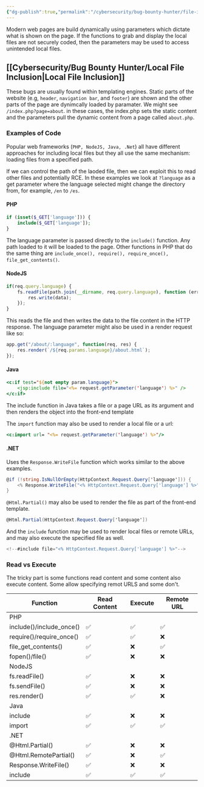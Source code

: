 ```yaml
---
{"dg-publish":true,"permalink":"/cybersecurity/bug-bounty-hunter/file-inclusion/"}
---
```


Modern web pages are build dynamically using parameters which dictate what is shown on the page. If the functions to grab and display the local files are not securely coded, then the parameters may be used to access unintended local files.

## [[Cybersecurity/Bug Bounty Hunter/Local File Inclusion\|Local File Inclusion]]
These bugs are usually found within templating engines. Static parts of the website (e.g, `header`, `navigation bar`, and `footer`) are shown and the other parts of the page are dynimcally loaded by paramater. We might see `/index.php?page=about`. in these cases, the index.php sets the static content and the parameters pull the dynamic content from a page called `about.php`.

### Examples of Code
Popular web frameworks (`PHP, NodeJS, Java, .Net`) all have different approaches for including local files but they all use the same mechanism: loading files from a specified path.

If we can control the path of the laoded file, then we can exploit this to read other files and potentially RCE. In these examples we look at `?language` as a get parameter where the language selected might change the directory from, for example, `/en` to `/es`.

#### PHP
```php
if (isset($_GET['language'])) {
    include($_GET['language']);
}
```
The language parameter is passed directly to the `include()` function. Any path loaded to it will be loaded to the page. Other functions in PHP that do the same thing are `include_once(), require(), require_once(), file_get_contents()`.

#### NodeJS
```javascript
if(req.query.language) {
    fs.readFile(path.join(__dirname, req.query.language), function (err, data) {
        res.write(data);
    });
}
```
This reads the file and then writes the data to the file content in the HTTP response. The language parameter might also be used in a render request like so:
```js
app.get("/about/:language", function(req, res) {
    res.render(`/${req.params.language}/about.html`);
});
```

#### Java
```jsp
<c:if test="${not empty param.language}">
    <jsp:include file="<%= request.getParameter('language') %>" />
</c:if>
```
The include function in Java takes a file or a page URL as its argument and then renders the object into the front-end template

The `import` function may also be used to render a local file or a url:
```jsp
<c:import url= "<%= request.getParameter('language') %>"/>
```

#### .NET
Uses the `Response.WriteFile` function which works similar to the above examples.
```cs
@if (!string.IsNullOrEmpty(HttpContext.Request.Query['language'])) {
    <% Response.WriteFile("<% HttpContext.Request.Query['language'] %>"); %> 
}
```
`@Html.Partial()` may also be used to render the file as part of the front-end template.
```cs
@Html.Partial(HttpContext.Request.Query['language'])
```
And the `include` function may be used to render local files or remote URLs, and may also execute the specified file as well.
```cs
<!--#include file="<% HttpContext.Request.Query['language'] %>"-->
```

### Read vs Execute

The tricky part is some functions read content and some content also execute content. Some allow specifying remot URLS and some don't.

| Function | Read Content | Execute | Remote URL |
|----|----|----|-----|
|PHP| | | | 
|include()/include_once()| 	✅| 	✅| 	✅|
|require()/require_once()| 	✅| 	✅| 	❌|
|file_get_contents() 	|✅ 	|❌ 	|✅|
|fopen()/file() |	✅| 	❌| 	❌|
|NodeJS||
|fs.readFile() |	✅ |	❌| 	❌|
|fs.sendFile() 	|✅ 	|❌ 	|❌|
|res.render() 	|✅ 	|✅ 	|❌|
|Java 		|	|
|include 	|✅ |	❌ 	|❌|
|import| 	✅ 	|✅ |	✅|
|.NET 			||
|@Html.Partial() |	✅ 	|❌ 	|❌|
|@Html.RemotePartial() 	|✅ 	|❌ |	✅|
|Response.WriteFile() |	✅ 	|❌ 	|❌|
|include |	✅ |	✅| 	✅|
